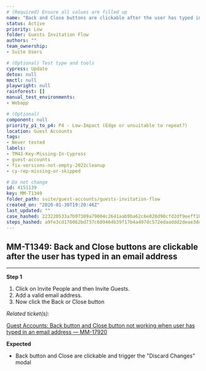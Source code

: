 ```yaml
---
# (Required) Ensure all values are filled up
name: "Back and Close buttons are clickable after the user has typed in an email address"
status: Active
priority: Low
folder: Guests Invitation Flow
authors: ""
team_ownership: 
- Suite Users

# (Optional) Test type and tools
cypress: Update
detox: null
mmctl: null
playwright: null
rainforest: []
manual_test_environments: 
- Webapp

# (Optional)
component: null
priority_p1_to_p4: P4 - Low-Impact (Edge or unsuitable to repeat?)
location: Guest Accounts
tags: 
- Never tested
labels: 
- TM4J-Key-Missing-In-Cypress
- guest-accounts
- fix-versions-not-empty-2022cleanup
- cy-rep-missing-or-skipped

# Do not change
id: 4151139
key: MM-T1349
folder_path: suite/guest-accounts/guests-invitation-flow
created_on: "2020-01-30T19:20:46Z"
last_updated: ""
case_hashed: 223220533a7b97309a79004c2641aab9ba62c6e020d90cfd2df9eeff182b699e224dcd0f426dec84cc66403b263a1eaf
steps_hashed: a9fe3cd176062bd737c609464b39f17b4a497dc572edaaddd2deae3dd0953da9a6ac0948b8f34cd331953399673209e5
---
```


## MM-T1349: Back and Close buttons are clickable after the user has typed in an email address

---

**Step 1**

1. Click on Invite People and then Invite Guests.
2. Add a valid email address.
3. Now click the Back or Close button

_Related ticket(s):_

[Guest Accounts: Back button and Close button not working when user has typed in an email address — MM-17920](https://mattermost.atlassian.net/browse/MM-17920)

**Expected**

- Back button and Close are clickable and trigger the "Discard Changes" modal
